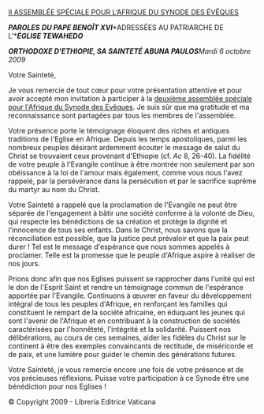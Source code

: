 [II ASSEMBLÉE SPÉCIALE POUR L’AFRIQUE DU SYNODE DES ÉVÊQUES](http://www.vatican.va/roman_curia/synod/index_fr.htm)

***PAROLES*** ***DU PAPE BENOÎT XVI****ADRESSÉES AU PATRIARCHE DE L'****ÉGLISE TEWAHEDO***

***ORTHODOXE D'ETHIOPIE, SA SAINTETÉ ABUNA PAULOS****Mardi 6 octobre 2009*

Votre Sainteté,

Je vous remercie de tout cœur pour votre présentation attentive et pour avoir accepté mon invitation à participer à la [deuxième assemblée spéciale pour l'Afrique du Synode des Evêques](http://www.vatican.va/roman_curia/synod/index_fr.htm). Je suis sûr que ma gratitude et ma reconnaissance sont partagées par tous les membres de l'assemblée.

Votre présence porte le témoignage éloquent des riches et antiques traditions de l'Eglise en Afrique. Depuis les temps apostoliques, parmi les nombreux peuples désirant ardemment écouter le message de salut du Christ se trouvaient ceux provenant d'Ethiopie (cf. *Ac* 8, 26-40). La fidélité de votre peuple à l'Evangile continue à être montrée non seulement par son obéissance à la loi de l'amour mais également, comme vous nous l'avez rappelé, par la persévérance dans la persécution et par le sacrifice suprême du martyr au nom du Christ.

Votre Sainteté a rappelé que la proclamation de l'Evangile ne peut être séparée de l'engagement à bâtir une société conforme à la volonté de Dieu, qui respecte les bénédictions de sa création et protège la dignité et l'innocence de tous ses enfants. Dans le Christ, nous savons que la réconciliation est possible, que la justice peut prévaloir et que la paix peut durer ! Tel est le message d'espérance que nous sommes appelés à proclamer. Telle est la promesse que le peuple d'Afrique aspire à réaliser de nos jours.

Prions donc afin que nos Eglises puissent se rapprocher dans l'unité qui est le don de l'Esprit Saint et rendre un témoignage commun de l'espérance apportée par l'Evangile. Continuons à œuvrer en faveur du développement intégral de tous les peuples d'Afrique, en renforçant les familles qui constituent le rempart de la société africaine, en éduquant les jeunes qui sont l'avenir de l'Afrique et en contribuant à la construction de sociétés caractérisées par l'honnêteté, l'intégrité et la solidarité. Puissent nos délibérations, au cours de ces semaines, aider les fidèles du Christ sur le continent à être des exemples convaincants de rectitude, de miséricorde et de paix, et une lumière pour guider le chemin des générations futures.

Votre Sainteté, je vous remercie encore une fois de votre présence et de vos précieuses réflexions. Puisse votre participation à ce Synode être une bénédiction pour nos Eglises !

© Copyright 2009 - Libreria Editrice Vaticana